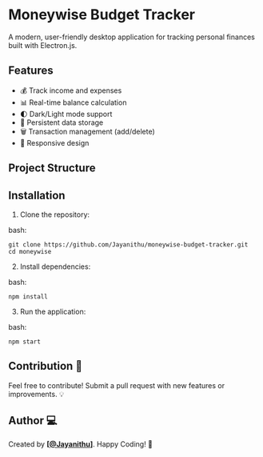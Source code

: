 # Moneywise Budget Tracker

A modern, user-friendly desktop application for tracking personal finances built with Electron.js.

## Features

- 💰 Track income and expenses
- 📊 Real-time balance calculation
- 🌓 Dark/Light mode support
- 💾 Persistent data storage
- 🗑️ Transaction management (add/delete)
- 📱 Responsive design

## Project Structure


## Installation

1. Clone the repository:

bash: 
```
git clone https://github.com/Jayanithu/moneywise-budget-tracker.git
cd moneywise
```

2. Install dependencies:

bash: 
```
npm install
```

3. Run the application:

bash: 
```
npm start
```

## Contribution 🤝
Feel free to contribute! Submit a pull request with new features or improvements. 💡

## Author 💻
Created by **[[@Jayanithu](hthttps://github.com/Jayanithu)]**. Happy Coding! 🎉


